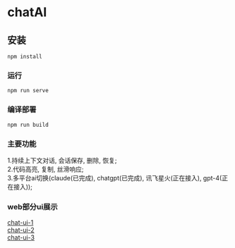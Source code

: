 # chatAI

## 安装
```
npm install
```

### 运行
```
npm run serve
```

### 编译部署
```
npm run build
```


### 主要功能
1.持续上下文对话, 会话保存, 删除, 恢复;  
2.代码高亮, 复制, 丝滑响应;  
3.多平台ai切换(claude(已完成), chatgpt(已完成), 讯飞星火(正在接入), gpt-4(正在接入));  

### web部分ui展示
[chat-ui-1](http://43.156.8.45:8093/main-1.png)  
[chat-ui-2](http://43.156.8.45:8093/main-2.png)  
[chat-ui-3](http://43.156.8.45:8093/main-3.png)  
